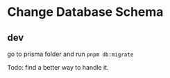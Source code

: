 # Change Database Schema

## dev

go to prisma folder and run `pnpm db:migrate`

Todo: find a better way to handle it.